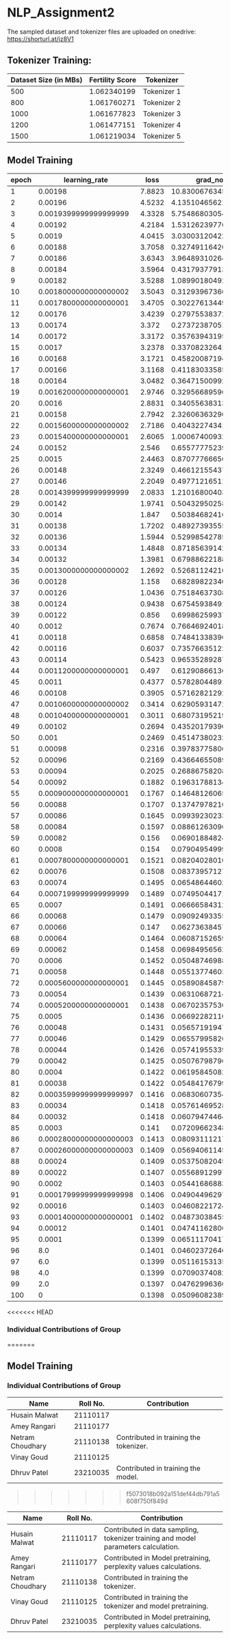 # NLP_Assignment2

The sampled dataset and tokenizer files are uploaded on onedrive: https://shorturl.at/jz8V1

## Tokenizer Training:

| Dataset Size (in MBs) | Fertility Score | Tokenizer   |
| --------------------- | --------------- | ----------- |
| 500                   | 1.062340199     | Tokenizer 1 |
| 800                   | 1.061760271     | Tokenizer 2 |
| 1000                  | 1.061677823     | Tokenizer 3 |
| 1200                  | 1.061477151     | Tokenizer 4 |
| 1500                  | 1.061219034     | Tokenizer 5 |

## Model Training
| epoch | learning_rate | loss | grad_norm | eval_loss | perplexity |
| --- | --- | --- | --- | --- | --- |
| 1 | 0.00198 | 7.8823 | 10.83006763458252 | 5.341874122619629 |
| 2 | 0.00196 | 4.5232 | 4.135104656219482 | 5.084144115447998 |
| 3 | 0.0019399999999999999 | 4.3328 | 5.754868030548096 | 5.077797889709473 |
| 4 | 0.00192 | 4.2184 | 1.5312623977661133 | 5.037759304046631 |
| 5 | 0.0019 | 4.0415 | 3.030031204223633 | 4.690997123718262 |
| 6 | 0.00188 | 3.7058 | 0.3274911642074585 | 4.8733367919921875 |
| 7 | 0.00186 | 3.6343 | 3.964893102645874 | 4.828609943389893 |
| 8 | 0.00184 | 3.5964 | 0.43179377913475037 | 4.660287857055664 |
| 9 | 0.00182 | 3.5288 | 1.0899018049240112 | 4.745774269104004 |
| 10 | 0.0018000000000000002 | 3.5043 | 0.31293967366218567 | 4.746968746185303 |
| 11 | 0.0017800000000000001 | 3.4705 | 0.3022761344909668 | 4.784313678741455 |
| 12 | 0.00176 | 3.4239 | 0.2797553837299347 | 4.777924537658691 |
| 13 | 0.00174 | 3.372 | 0.27372387051582336 | 4.916806221008301 |
| 14 | 0.00172 | 3.3172 | 0.3576394319534302 | 4.782943248748779 |
| 15 | 0.0017 | 3.2378 | 0.3370823264122009 | 4.842909812927246 |
| 16 | 0.00168 | 3.1721 | 0.4582008719444275 | 4.923586368560791 |
| 17 | 0.00166 | 3.1168 | 0.411830335855484 | 4.909565448760986 |
| 18 | 0.00164 | 3.0482 | 0.36471500992774963 | 4.934050559997559 |
| 19 | 0.0016200000000000001 | 2.9746 | 0.3295668959617615 | 4.928074359893799 |
| 20 | 0.0016 | 2.8831 | 0.34055638313293457 | 4.919163703918457 |
| 21 | 0.00158 | 2.7942 | 2.326063632965088 | 4.925785541534424 |
| 22 | 0.0015600000000000002 | 2.7186 | 0.4043227434158325 | 4.951541423797607 |
| 23 | 0.0015400000000000001 | 2.6065 | 1.0006740093231201 | 4.939196586608887 |
| 24 | 0.00152 | 2.546 | 0.6557777523994446 | 4.991822242736816 |
| 25 | 0.0015 | 2.4463 | 0.8707776665687561 | 5.037770748138428 |
| 26 | 0.00148 | 2.3249 | 0.4661215543746948 | 4.9997029304504395 |
| 27 | 0.00146 | 2.2049 | 0.4977121651172638 | 5.0664215087890625 |
| 28 | 0.0014399999999999999 | 2.0833 | 1.2101680040359497 | 5.072560787200928 |
| 29 | 0.00142 | 1.9741 | 0.50432950258255 | 5.067237377166748 |
| 30 | 0.0014 | 1.847 | 0.5038468241691589 | 5.123378276824951 |
| 31 | 0.00138 | 1.7202 | 0.48927393555641174 | 5.142223358154297 |
| 32 | 0.00136 | 1.5944 | 0.5299854278564453 | 5.186912536621094 |
| 33 | 0.00134 | 1.4848 | 0.8718563914299011 | 5.246255397796631 |
| 34 | 0.00132 | 1.3981 | 0.6798862218856812 | 5.223137378692627 |
| 35 | 0.0013000000000000002 | 1.2692 | 0.5268112421035767 | 5.28732442855835 |
| 36 | 0.00128 | 1.158 | 0.682898223400116 | 5.247048854827881 |
| 37 | 0.00126 | 1.0436 | 0.7518463730812073 | 5.378556251525879 |
| 38 | 0.00124 | 0.9438 | 0.6754593849182129 | 5.35942268371582 |
| 39 | 0.00122 | 0.856 | 0.6998625993728638 | 5.463707447052002 |
| 40 | 0.0012 | 0.7674 | 0.7664692401885986 | 5.458903789520264 |
| 41 | 0.00118 | 0.6858 | 0.7484133839607239 | 5.474850654602051 |
| 42 | 0.00116 | 0.6037 | 0.7357663512229919 | 5.530375957489014 |
| 43 | 0.00114 | 0.5423 | 0.9653528928756714 | 5.5090155601501465 |
| 44 | 0.0011200000000000001 | 0.497 | 0.612908661365509 | 5.572904109954834 |
| 45 | 0.0011 | 0.4377 | 0.5782804489135742 | 5.601387023925781 |
| 46 | 0.00108 | 0.3905 | 0.571628212928772 | 5.680751323699951 |
| 47 | 0.0010600000000000002 | 0.3414 | 0.6290593147277832 | 5.737216949462891 |
| 48 | 0.0010400000000000001 | 0.3011 | 0.6807319521903992 | 5.684469223022461 |
| 49 | 0.00102 | 0.2694 | 0.4352017939090729 | 5.724931240081787 |
| 50 | 0.001 | 0.2469 | 0.45147380232810974 | 5.81417179107666 |
| 51 | 0.00098 | 0.2316 | 0.39783775806427 | 5.801687240600586 |
| 52 | 0.00096 | 0.2169 | 0.43664655089378357 | 5.922039031982422 |
| 53 | 0.00094 | 0.2025 | 0.2688675820827484 | 5.842624664306641 |
| 54 | 0.00092 | 0.1882 | 0.1963178813457489 | 5.89838171005249 |
| 55 | 0.0009000000000000001 | 0.1767 | 0.14648126065731049 | 5.9089179039001465 |
| 56 | 0.00088 | 0.1707 | 0.1374797821044922 | 5.998571395874023 |
| 57 | 0.00086 | 0.1645 | 0.09939230233430862 | 5.998988628387451 |
| 58 | 0.00084 | 0.1597 | 0.0886126309633255 | 6.020808696746826 |
| 59 | 0.00082 | 0.156 | 0.06901884824037552 | 6.048976898193359 |
| 60 | 0.0008 | 0.154 | 0.07904954999685287 | 6.053466796875 |
| 61 | 0.0007800000000000001 | 0.1521 | 0.08204028010368347 | 6.08182430267334 |
| 62 | 0.00076 | 0.1508 | 0.08373957127332687 | 6.086550235748291 |
| 63 | 0.00074 | 0.1495 | 0.06548644602298737 | 6.092987537384033 |
| 64 | 0.0007199999999999999 | 0.1489 | 0.0749504417181015 | 6.108479976654053 |
| 65 | 0.0007 | 0.1491 | 0.06666584312915802 | 6.119835376739502 |
| 66 | 0.00068 | 0.1479 | 0.090924933552742 | 6.116401195526123 |
| 67 | 0.00066 | 0.147 | 0.0627363845705986 | 6.120159149169922 |
| 68 | 0.00064 | 0.1464 | 0.06087152659893036 | 6.132468223571777 |
| 69 | 0.00062 | 0.1458 | 0.06984956562519073 | 6.151335716247559 |
| 70 | 0.0006 | 0.1452 | 0.050487469881772995 | 6.143265247344971 |
| 71 | 0.00058 | 0.1448 | 0.055137746036052704 | 6.14772891998291 |
| 72 | 0.0005600000000000001 | 0.1445 | 0.058908458799123764 | 6.147255897521973 |
| 73 | 0.00054 | 0.1439 | 0.06310687214136124 | 6.15134859085083 |
| 74 | 0.0005200000000000001 | 0.1438 | 0.06702357530593872 | 6.178257465362549 |
| 75 | 0.0005 | 0.1436 | 0.06692282110452652 | 6.178020477294922 |
| 76 | 0.00048 | 0.1431 | 0.05657191947102547 | 6.161510467529297 |
| 77 | 0.00046 | 0.1429 | 0.06557995826005936 | 6.1723480224609375 |
| 78 | 0.00044 | 0.1426 | 0.057419553399086 | 6.171828269958496 |
| 79 | 0.00042 | 0.1425 | 0.050767987966537476 | 6.180866718292236 |
| 80 | 0.0004 | 0.1422 | 0.06195845082402229 | 6.181358337402344 |
| 81 | 0.00038 | 0.1422 | 0.054841767996549606 | 6.179361343383789 |
| 82 | 0.00035999999999999997 | 0.1416 | 0.0683060735464096 | 6.187324523925781 |
| 83 | 0.00034 | 0.1418 | 0.05761469528079033 | 6.189059734344482 |
| 84 | 0.00032 | 0.1418 | 0.06079474464058876 | 6.187809467315674 |
| 85 | 0.0003 | 0.141 | 0.07209662348031998 | 6.194770336151123 |
| 86 | 0.00028000000000000003 | 0.1413 | 0.08093111217021942 | 6.190364360809326 |
| 87 | 0.00026000000000000003 | 0.1409 | 0.05694061145186424 | 6.195146083831787 |
| 88 | 0.00024 | 0.1409 | 0.05375082045793533 | 6.202808856964111 |
| 89 | 0.00022 | 0.1407 | 0.05568912997841835 | 6.201825141906738 |
| 90 | 0.0002 | 0.1403 | 0.05441686883568764 | 6.201447486877441 |
| 91 | 0.00017999999999999998 | 0.1406 | 0.04904496297240257 | 6.201365947723389 |
| 92 | 0.00016 | 0.1403 | 0.04608221724629402 | 6.206197738647461 |
| 93 | 0.00014000000000000001 | 0.1402 | 0.048730384558439255 | 6.204916477203369 |
| 94 | 0.00012 | 0.1401 | 0.04741162806749344 | 6.207217693328857 |
| 95 | 0.0001 | 0.1399 | 0.06511170417070389 | 6.20723295211792 |
| 96 | 8.0 | 0.1401 | 0.04602372646331787 | 6.207551956176758 |
| 97 | 6.0 | 0.1399 | 0.05116153135895729 | 6.209137916564941 |
| 98 | 4.0 | 0.1399 | 0.07090374082326889 | 6.210533142089844 |
| 99 | 2.0 | 0.1397 | 0.04762996360659599 | 6.210764408111572 |
| 100 |  0 |  0.1398 |  0.05096082389354706 |  - |

<<<<<<< HEAD
### Individual Contributions of Group
=======
##  Model Training



### Individual Contributions of Group 

| Name             | Roll No. | Contribution                     |
|------------------|----------|----------------------------------|
| Husain Malwat    | 21110117 |                                  |
| Amey Rangari     | 21110177 |                                  |
| Netram Choudhary | 21110138 | Contributed in training the tokenizer. |
| Vinay Goud       | 21110125 |                                  |
| Dhruv Patel      | 23210035 | Contributed in training the model.     |

>>>>>>> f5073018b092a151def44db791a5608f750f849d

| Name             | Roll No. | Contribution                                                                       |
| ---------------- | -------- | ---------------------------------------------------------------------------------- |
| Husain Malwat    | 21110117 | Contributed in data sampling, tokenizer training and model parameters calculation. |
| Amey Rangari     | 21110177 | Contributed in Model pretraining, perplexity values calculations.                  |
| Netram Choudhary | 21110138 | Contributed in training the tokenizer.                                             |
| Vinay Goud       | 21110125 | Contributed in training the tokenizer and model pretraining.                       |
| Dhruv Patel      | 23210035 | Contributed in Model pretraining, perplexity values calculations.                  |
